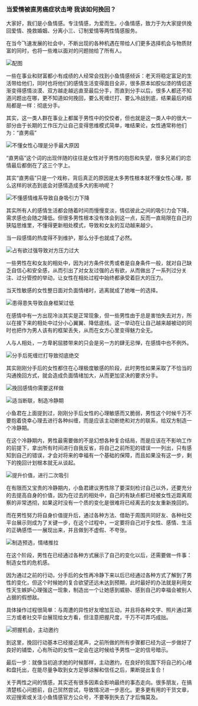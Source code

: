 ### 当爱情被直男癌症状击垮 我该如何挽回？

大家好，我们是小鱼情感。专注情感，为爱而生。小鱼情感，致力于为大家提供挽回爱情、挽救婚姻、分离小三、订制爱情等两性情感服务。

在当今飞速发展的社会中，不断出现的各种机遇在带给人们更多选择机会与物质财富的同时，也将一些难以面对的问题抛给了所有人。

![配图](/im/images/articles/a6/a6_2/image1.png "配图")

一些在事业和财富都小有成绩的人经常会找到小鱼情感倾诉：老天将稳定富足的生活带给他们，同时也将他们的感情生活变得面目全非，很多原本如胶似漆的情侣逐渐变得感情淡漠、双方越走越远直至最后分手，而直到分手以后，很多人都还不知道问题出在哪，更不知道如何挽回，要么死缠烂打、要么冷战到底，结果最后的结局都是一样：彻底分手。

其实，这一类人群在事业上都属于男性中的佼佼者，但也就是这一类人中的很大一部分由于长期的工作压力让自己变得思维模式简单，唯结果论，女性通常称他们为：“直男癌”

![不懂女性心理是分手最大原因](/im/images/articles/a6/a6_2/image2.png "不懂女性心理是分手最大原因")

“直男癌”这个词的出现伴随的往往是女性对于男性的抱怨和失望，很多兄弟们的恋情最后都倒在了这三个字上。

其实“直男癌”只是一个戏称，背后真正的原因是太多男性根本就不懂女性心理，那么这样的状态到底会对感情造成多大的影响呢？

![不懂感情维系导致自身吸引力下降](/im/images/articles/a6/a6_2/image3.png "不懂感情维系导致自身吸引力下降")

其实所有人的感情生活都会随着时间而慢慢变淡，情侣彼此之间的吸引力会下降，需求感也会随之降低。但很多男性根本没有体会到这一点，反而一直局限在自己的狭隘思维里，不懂得更新相处模式，导致和女友的互动越来越少。

当一段感情的热度得不到维护，那么分手也就成了必然。

![占有欲过强导致对方压力过大](/im/images/articles/a6/a6_2/image4.png "占有欲过强导致对方压力过大")

一些男性在和女友的相处中，因为对方条件优秀或者是自身条件一般，就对自己缺乏自信心和安全感，从而引出了对女友过强的占有欲，从而做出了一系列过分关注、过分管控的举动，让女性在相处过程中始终都承受着巨大的压力。

当天性敏感的女性整日面对负面情绪时，逃离就成了她唯一的选择。

![患得患失导致自身框架过低](/im/images/articles/a6/a6_2/image5.png "患得患失导致自身框架过低")

在感情中有一方出现冷淡其实是正常现象，但一些男性由于总是害怕失去对方，所以在接下来的相处中过分小心翼翼、降低底线。这一举动在让自己越来越被动的同时也把作为男人该有的框架丢失，从而在女方心里变得魅力全无。

人与人相处，一方卑躬屈膝带来的只会是另一方的肆无忌惮，在感情中也不例外。

![分手后死缠烂打导致彻底绝交](/im/images/articles/a6/a6_2/image6.png "分手后死缠烂打导致彻底绝交")

其实刚刚分手后的女性都住在心理极度敏感的阶段，此时男性如果采取了不恰当的沟通挽回方式，就会造成负面情绪加大，从而更加坚决的要求分手。


![挽回感情你需要这样做](/im/images/articles/a6/a6_2/image7.png "挽回感情你需要这样做")

![适当断联，制造冷静期](/im/images/articles/a6/a6_2/image8.png "适当断联，制造冷静期")

小鱼君在上面提到过，刚刚分手后女性的心理敏感而又脆弱，男性这个时候千万不要抱着侥幸心理去进行各种纠缠，而是应该主动断绝和对方的联系，给双方制造一个冷静期。

在这个冷静期内，男性最需要做的不是幻想各种复合结局，而是应该在不影响工作的前提下，拿出所有时间进行自我反省，将自己之前所犯的错误一一列出，只有感知到自己的错误，才会对将来的幸福有一个基础的保障，而且如果没有这一步，剩下的挽回计划根本就无从谈起。

![提升价值，进行二次吸引](/im/images/articles/a6/a6_2/image9.png "提升价值，进行二次吸引")

在有限而又宝贵的冷静期内，小鱼君建议男性除了要深刻检讨自己以外，还要充分的去提高自身的价值，因为在过去的相处中，自己的有缺点都已经被女性近距离观察的非常透彻，如果这时没有一个质的变化是很难将已经离去的女友重新挽回的。

而在男性努力将自身价值提升后，通过各种方法、借助于周围共同好友、各种社交平台展示则成为了关键一步，在这个过程中，一定要将自己对于女性、感情、生活的正确感悟一一展现出来，并且做到不虚假、不夸张。

![制造预选，情绪推拉](/im/images/articles/a6/a6_2/image10.png "制造预选，情绪推拉")

在这个阶段，男性在已经通过各种方式展示了自己的变化以后，还需要做一件事：制造女性的危机感。

因为通过之前的行动，分手后的女性再冷静下来以后已经通过各种方式了解到了男性的变化，但这个时候她的复合欲望还远未达到预期，此时最好的办法就是利用女性天生嫉妒心理强这一现象，制造出一个让她感到威胁、感到自己的幸福会被别人占据的假想敌。

具体操作过程很简单：与周遭的异性好友增加互动，并且将各种文字、照片通过第三方或者社交平台展现给女方看，但注意把握尺度，千万不可弄巧成拙。

![把握机会，主动邀约](/im/images/articles/a6/a6_2/image11.png "把握机会，主动邀约")

到这里，挽回行动基本已经接近尾声，之前所做的所有步骤都已经为这一步做好了良好的铺垫，心有所动的女性一定会在这时候给予男性一定的信号暗示。

最后一步：就像当初追求她的时候那样，主动邀约，在良好的氛围下将自己的心绪和盘托出，在能尽量争取到女方足够谅解和信任之后，果断提出复合！

关于两性之间的情感，其实还有很多因素会影响最终的事态走向。很多朋友，在搞清楚核心问题前，自己贸然尝试，导致情况进一步恶化。更多更有用的干货文章，欢迎搜索或关注小鱼情感官方公众号，不要等到失去了才后悔莫及。
